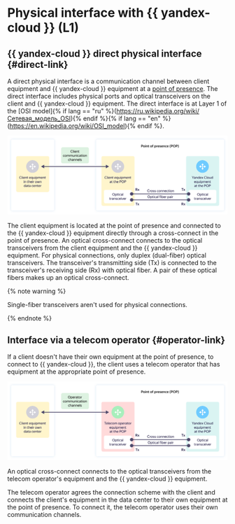 # Physical interface with {{ yandex-cloud }} (L1)

## {{ yandex-cloud }} direct physical interface {#direct-link}

A direct physical interface is a communication channel between client equipment and {{ yandex-cloud }} equipment at a [point of presence](points-of-presence.md). The direct interface includes physical ports and optical transceivers on the client and {{ yandex-cloud }} equipment. The direct interface is at Layer 1 of the [OSI model]{% if lang == "ru" %}(https://ru.wikipedia.org/wiki/Сетевая_модель_OSI){% endif %}{% if lang == "en" %}(https://en.wikipedia.org/wiki/OSI_model){% endif %}.

![direct-link](../../_assets/cloud-interconnect/interconnect-phy-1.svg)

The client equipment is located at the point of presence and connected to the {{ yandex-cloud }} equipment directly through a cross-connect in the point of presence. An optical cross-connect connects to the optical transceivers from the client equipment and the {{ yandex-cloud }} equipment. For physical connections, only duplex (dual-fiber) optical transceivers. The transceiver's transmitting side (Tx) is connected to the transceiver's receiving side (Rx) with optical fiber. A pair of these optical fibers makes up an optical cross-connect.

{% note warning %}

Single-fiber transceivers aren't used for physical connections.

{% endnote %}

## Interface via a telecom operator {#operator-link}

If a client doesn't have their own equipment at the point of presence, to connect to {{ yandex-cloud }}, the client uses a telecom operator that has equipment at the appropriate point of presence.

![direct-link](../../_assets/cloud-interconnect/interconnect-phy-2.svg)

An optical cross-connect connects to the optical transceivers from the telecom operator's equipment and the {{ yandex-cloud }} equipment.

The telecom operator agrees the connection scheme with the client and connects the client's equipment in the data center to their own equipment at the point of presence. To connect it, the telecom operator uses their own communication channels.
